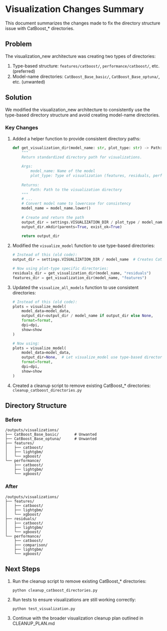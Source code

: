 # Visualization Changes Summary

This document summarizes the changes made to fix the directory structure issue with CatBoost_* directories.

## Problem

The visualization_new architecture was creating two types of directories:
1. Type-based structure: `features/catboost/`, `performance/catboost/`, etc. (preferred)
2. Model-name directories: `CatBoost_Base_basic/`, `CatBoost_Base_optuna/`, etc. (unwanted)

## Solution

We modified the visualization_new architecture to consistently use the type-based directory structure and avoid creating model-name directories.

### Key Changes

1. Added a helper function to provide consistent directory paths:
   ```python
   def get_visualization_dir(model_name: str, plot_type: str) -> Path:
       """
       Return standardized directory path for visualizations.
       
       Args:
           model_name: Name of the model
           plot_type: Type of visualization (features, residuals, performance, etc.)
           
       Returns:
           Path: Path to the visualization directory
       """
       # ...
       # Convert model name to lowercase for consistency
       model_name = model_name.lower()
       
       # Create and return the path
       output_dir = settings.VISUALIZATION_DIR / plot_type / model_name
       output_dir.mkdir(parents=True, exist_ok=True)
       
       return output_dir
   ```

2. Modified the `visualize_model` function to use type-based directories:
   ```python
   # Instead of this (old code):
   output_dir = settings.VISUALIZATION_DIR / model_name  # Creates CatBoost_* directories
   
   # Now using plot-type specific directories:
   residuals_dir = get_visualization_dir(model_name, "residuals")
   features_dir = get_visualization_dir(model_name, "features")
   ```

3. Updated the `visualize_all_models` function to use consistent directories:
   ```python
   # Instead of this (old code):
   plots = visualize_model(
       model_data=model_data,
       output_dir=output_dir / model_name if output_dir else None,
       format=format,
       dpi=dpi,
       show=show
   )
   
   # Now using:
   plots = visualize_model(
       model_data=model_data,
       output_dir=None,  # Let visualize_model use type-based directories
       format=format,
       dpi=dpi,
       show=show
   )
   ```

4. Created a cleanup script to remove existing CatBoost_* directories: `cleanup_catboost_directories.py`

## Directory Structure

### Before

```
/outputs/visualizations/
├── CatBoost_Base_basic/       # Unwanted
├── CatBoost_Base_optuna/      # Unwanted
├── features/
│   ├── catboost/
│   ├── lightgbm/
│   └── xgboost/
└── performance/
    ├── catboost/
    ├── lightgbm/
    └── xgboost/
```

### After

```
/outputs/visualizations/
├── features/
│   ├── catboost/
│   ├── lightgbm/
│   └── xgboost/
├── residuals/
│   ├── catboost/
│   ├── lightgbm/
│   └── xgboost/
└── performance/
    ├── catboost/
    ├── comparison/
    ├── lightgbm/
    └── xgboost/
```

## Next Steps

1. Run the cleanup script to remove existing CatBoost_* directories:
   ```
   python cleanup_catboost_directories.py
   ```

2. Run tests to ensure visualizations are still working correctly:
   ```
   python test_visualization.py
   ```

3. Continue with the broader visualization cleanup plan outlined in CLEANUP_PLAN.md